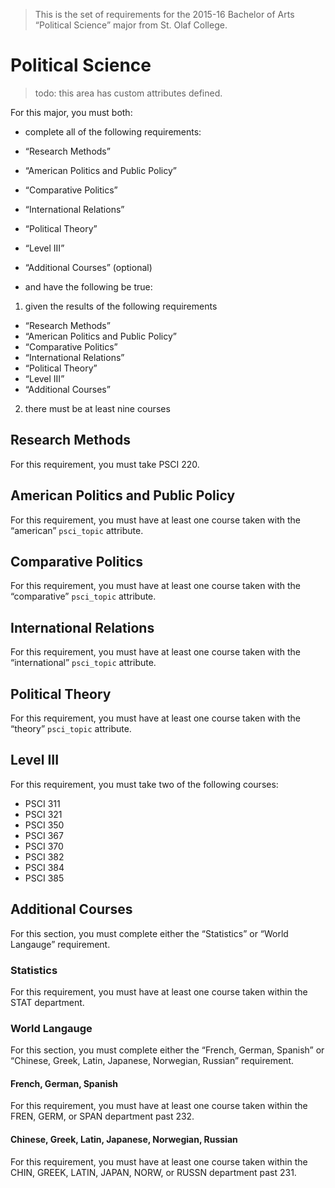 > This is the set of requirements for the 2015-16 Bachelor of Arts “Political
> Science” major from St. Olaf College.

# Political Science
> todo: this area has custom attributes defined.

For this major, you must both:

- complete all of the following requirements:

- “Research Methods”
- “American Politics and Public Policy”
- “Comparative Politics”
- “International Relations”
- “Political Theory”
- “Level III”
- “Additional Courses” (optional)

- and have the following be true:

1. given the results of the following requirements
  - “Research Methods”
  - “American Politics and Public Policy”
  - “Comparative Politics”
  - “International Relations”
  - “Political Theory”
  - “Level III”
  - “Additional Courses”
2. there must be at least nine courses

## Research Methods
For this requirement, you must take PSCI 220.


## American Politics and Public Policy
For this requirement, you must have at least one course taken with the “american” `psci_topic` attribute.


## Comparative Politics
For this requirement, you must have at least one course taken with the “comparative” `psci_topic` attribute.


## International Relations
For this requirement, you must have at least one course taken with the “international” `psci_topic` attribute.


## Political Theory
For this requirement, you must have at least one course taken with the “theory” `psci_topic` attribute.


## Level III
For this requirement, you must take two of the following courses:

- PSCI 311
- PSCI 321
- PSCI 350
- PSCI 367
- PSCI 370
- PSCI 382
- PSCI 384
- PSCI 385


## Additional Courses
For this section, you must complete either the “Statistics” or “World Langauge” requirement.

### Statistics
For this requirement, you must have at least one course taken within the STAT department.

### World Langauge
For this section, you must complete either the “French, German, Spanish” or “Chinese, Greek, Latin, Japanese, Norwegian, Russian” requirement.

#### French, German, Spanish
For this requirement, you must have at least one course taken within the FREN, GERM, or SPAN department past 232.

#### Chinese, Greek, Latin, Japanese, Norwegian, Russian
For this requirement, you must have at least one course taken within the CHIN, GREEK, LATIN, JAPAN, NORW, or RUSSN department past 231.


